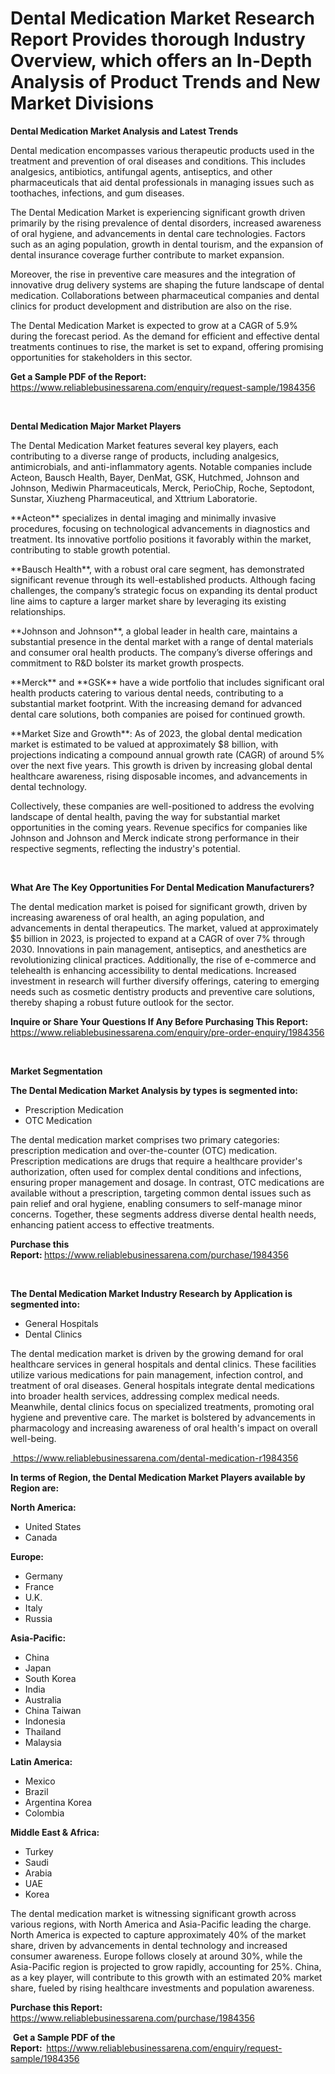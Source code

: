 <p><h1>Dental Medication Market Research Report Provides thorough Industry Overview, which offers an In-Depth Analysis of Product Trends and New Market Divisions</h1></p><p><strong>Dental Medication Market Analysis and Latest Trends</strong></p>
<p><p>Dental medication encompasses various therapeutic products used in the treatment and prevention of oral diseases and conditions. This includes analgesics, antibiotics, antifungal agents, antiseptics, and other pharmaceuticals that aid dental professionals in managing issues such as toothaches, infections, and gum diseases. </p><p>The Dental Medication Market is experiencing significant growth driven primarily by the rising prevalence of dental disorders, increased awareness of oral hygiene, and advancements in dental care technologies. Factors such as an aging population, growth in dental tourism, and the expansion of dental insurance coverage further contribute to market expansion. </p><p>Moreover, the rise in preventive care measures and the integration of innovative drug delivery systems are shaping the future landscape of dental medication. Collaborations between pharmaceutical companies and dental clinics for product development and distribution are also on the rise. </p><p>The Dental Medication Market is expected to grow at a CAGR of 5.9% during the forecast period. As the demand for efficient and effective dental treatments continues to rise, the market is set to expand, offering promising opportunities for stakeholders in this sector.</p></p>
<p><strong>Get a Sample PDF of the Report:&nbsp;</strong> <a href="https://www.reliablebusinessarena.com/enquiry/request-sample/1984356?utm_campaign=2175&utm_medium=2&utm_source=Github&utm_content=ia&utm_term=19042025&utm_id=dental-medication">https://www.reliablebusinessarena.com/enquiry/request-sample/1984356</a></p>
<p>&nbsp;</p>
<p><strong>Dental Medication Major Market Players</strong></p>
<p><p>The Dental Medication Market features several key players, each contributing to a diverse range of products, including analgesics, antimicrobials, and anti-inflammatory agents. Notable companies include Acteon, Bausch Health, Bayer, DenMat, GSK, Hutchmed, Johnson and Johnson, Mediwin Pharmaceuticals, Merck, PerioChip, Roche, Septodont, Sunstar, Xiuzheng Pharmaceutical, and Xttrium Laboratorie.</p><p>**Acteon** specializes in dental imaging and minimally invasive procedures, focusing on technological advancements in diagnostics and treatment. Its innovative portfolio positions it favorably within the market, contributing to stable growth potential.</p><p>**Bausch Health**, with a robust oral care segment, has demonstrated significant revenue through its well-established products. Although facing challenges, the company’s strategic focus on expanding its dental product line aims to capture a larger market share by leveraging its existing relationships.</p><p>**Johnson and Johnson**, a global leader in health care, maintains a substantial presence in the dental market with a range of dental materials and consumer oral health products. The company’s diverse offerings and commitment to R&D bolster its market growth prospects.</p><p>**Merck** and **GSK** have a wide portfolio that includes significant oral health products catering to various dental needs, contributing to a substantial market footprint. With the increasing demand for advanced dental care solutions, both companies are poised for continued growth.</p><p>**Market Size and Growth**: As of 2023, the global dental medication market is estimated to be valued at approximately $8 billion, with projections indicating a compound annual growth rate (CAGR) of around 5% over the next five years. This growth is driven by increasing global dental healthcare awareness, rising disposable incomes, and advancements in dental technology.</p><p>Collectively, these companies are well-positioned to address the evolving landscape of dental health, paving the way for substantial market opportunities in the coming years. Revenue specifics for companies like Johnson and Johnson and Merck indicate strong performance in their respective segments, reflecting the industry's potential.</p></p>
<p>&nbsp;</p>
<p><strong>What Are The Key Opportunities For Dental Medication Manufacturers?</strong></p>
<p><p>The dental medication market is poised for significant growth, driven by increasing awareness of oral health, an aging population, and advancements in dental therapeutics. The market, valued at approximately $5 billion in 2023, is projected to expand at a CAGR of over 7% through 2030. Innovations in pain management, antiseptics, and anesthetics are revolutionizing clinical practices. Additionally, the rise of e-commerce and telehealth is enhancing accessibility to dental medications. Increased investment in research will further diversify offerings, catering to emerging needs such as cosmetic dentistry products and preventive care solutions, thereby shaping a robust future outlook for the sector.</p></p>
<p><strong>Inquire or Share Your Questions If Any Before Purchasing This Report:</strong> <a href="https://www.reliablebusinessarena.com/enquiry/pre-order-enquiry/1984356?utm_campaign=2175&utm_medium=2&utm_source=Github&utm_content=ia&utm_term=19042025&utm_id=dental-medication">https://www.reliablebusinessarena.com/enquiry/pre-order-enquiry/1984356</a></p>
<p>&nbsp;</p>
<p><strong>Market Segmentation</strong></p>
<p><strong>The Dental Medication Market Analysis by types is segmented into:</strong></p>
<p><ul><li>Prescription Medication</li><li>OTC Medication</li></ul></p>
<p><p>The dental medication market comprises two primary categories: prescription medication and over-the-counter (OTC) medication. Prescription medications are drugs that require a healthcare provider's authorization, often used for complex dental conditions and infections, ensuring proper management and dosage. In contrast, OTC medications are available without a prescription, targeting common dental issues such as pain relief and oral hygiene, enabling consumers to self-manage minor concerns. Together, these segments address diverse dental health needs, enhancing patient access to effective treatments.</p></p>
<p><strong>Purchase this Report:&nbsp;</strong><a href="https://www.reliablebusinessarena.com/purchase/1984356?utm_campaign=2175&utm_medium=2&utm_source=Github&utm_content=ia&utm_term=19042025&utm_id=dental-medication">https://www.reliablebusinessarena.com/purchase/1984356</a></p>
<p>&nbsp;</p>
<p><strong>The Dental Medication Market Industry Research by Application is segmented into:</strong></p>
<p><ul><li>General Hospitals</li><li>Dental Clinics</li></ul></p>
<p><p>The dental medication market is driven by the growing demand for oral healthcare services in general hospitals and dental clinics. These facilities utilize various medications for pain management, infection control, and treatment of oral diseases. General hospitals integrate dental medications into broader health services, addressing complex medical needs. Meanwhile, dental clinics focus on specialized treatments, promoting oral hygiene and preventive care. The market is bolstered by advancements in pharmacology and increasing awareness of oral health's impact on overall well-being.</p></p>
<p><a href="https://www.reliablebusinessarena.com/dental-medication-r1984356?utm_campaign=2175&utm_medium=2&utm_source=Github&utm_content=ia&utm_term=19042025&utm_id=dental-medication">&nbsp;https://www.reliablebusinessarena.com/dental-medication-r1984356</a></p>
<p><strong>In terms of Region, the Dental Medication Market Players available by Region are:</strong></p>
<p>
    <p> <strong> North America: </strong>
        <ul>
            <li>United States</li>
            <li>Canada</li>
        </ul>
        </p> 
    <p> <strong> Europe: </strong>
        <ul>
            <li>Germany</li>
            <li>France</li>
            <li>U.K.</li>
            <li>Italy</li>
            <li>Russia</li>
        </ul>
        </p> 
    <p> <strong> Asia-Pacific: </strong>
        <ul>
            <li>China</li>
            <li>Japan</li>
            <li>South Korea</li>
            <li>India</li>
            <li>Australia</li>
            <li>China Taiwan</li>
            <li>Indonesia</li>
            <li>Thailand</li>
            <li>Malaysia</li>
        </ul>
        </p> 
    <p> <strong> Latin America: </strong>
        <ul>
            <li>Mexico</li>
            <li>Brazil</li>
            <li>Argentina Korea</li>
            <li>Colombia</li>
        </ul>
        </p> 
    <p> <strong> Middle East & Africa: </strong>
        <ul>
            <li>Turkey</li>
            <li>Saudi</li>
            <li>Arabia</li>
            <li>UAE</li>
            <li>Korea</li>
        </ul>
    </p>
    </p>
<p><p>The dental medication market is witnessing significant growth across various regions, with North America and Asia-Pacific leading the charge. North America is expected to capture approximately 40% of the market share, driven by advancements in dental technology and increased consumer awareness. Europe follows closely at around 30%, while the Asia-Pacific region is projected to grow rapidly, accounting for 25%. China, as a key player, will contribute to this growth with an estimated 20% market share, fueled by rising healthcare investments and population awareness.</p></p>
<p><strong>Purchase this Report: </strong><a href="https://www.reliablebusinessarena.com/purchase/1984356?utm_campaign=2175&utm_medium=2&utm_source=Github&utm_content=ia&utm_term=19042025&utm_id=dental-medication">https://www.reliablebusinessarena.com/purchase/1984356</a></p>
<p>&nbsp;<strong>Get a Sample PDF of the Report:&nbsp;&nbsp;</strong><a href="https://www.reliablebusinessarena.com/enquiry/request-sample/1984356?utm_campaign=2175&utm_medium=2&utm_source=Github&utm_content=ia&utm_term=19042025&utm_id=dental-medication">https://www.reliablebusinessarena.com/enquiry/request-sample/1984356</a></p>
<p><strong></strong></p>
<p><p></p><p></p><p></p></p>